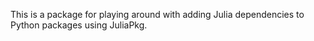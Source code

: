This is a package for playing around with adding Julia dependencies to Python packages using JuliaPkg.
